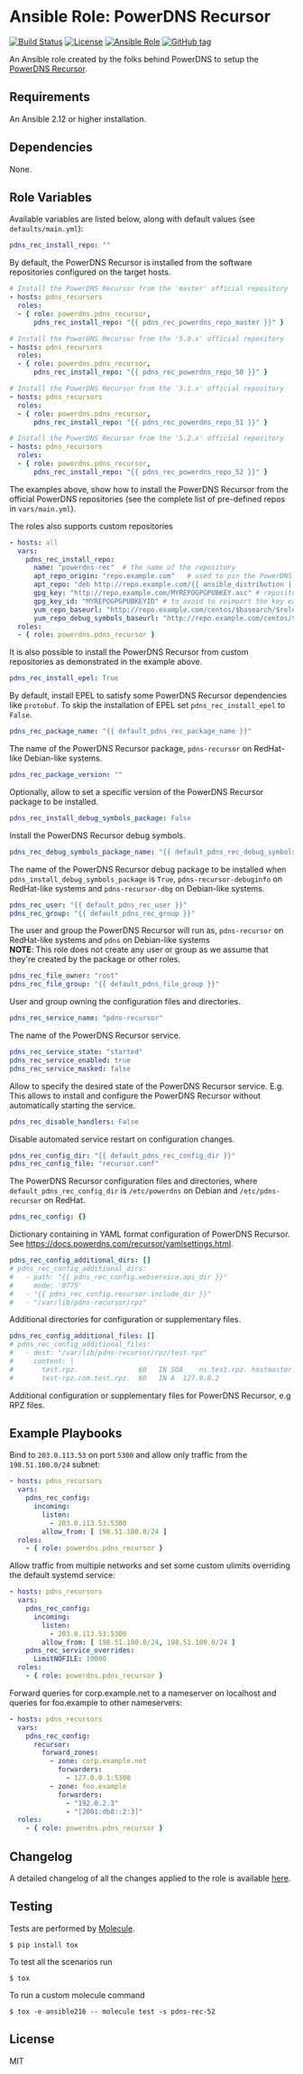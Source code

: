 # Ansible Role: PowerDNS Recursor

[![Build Status](https://github.com/PowerDNS/pdns_recursor-ansible/actions/workflows/main.yml/badge.svg)](https://github.com/PowerDNS/pdns_recursor-ansible)
[![License](https://img.shields.io/badge/license-MIT%20License-brightgreen.svg)](https://opensource.org/licenses/MIT)
[![Ansible Role](https://img.shields.io/badge/ansible%20role-PowerDNS.pdns_recursor-blue.svg)](https://galaxy.ansible.com/PowerDNS/pdns_recursor)
[![GitHub tag](https://img.shields.io/github/tag/PowerDNS/pdns_recursor-ansible.svg)](https://github.com/PowerDNS/pdns_recursor-ansible/tags)

An Ansible role created by the folks behind PowerDNS to setup the [PowerDNS Recursor](https://docs.powerdns.com/recursor/).

## Requirements

An Ansible 2.12 or higher installation.

## Dependencies

None.

## Role Variables

Available variables are listed below, along with default values (see `defaults/main.yml`):

```yaml
pdns_rec_install_repo: ""
```

By default, the PowerDNS Recursor is installed from the software repositories configured on the target hosts.

```yaml
# Install the PowerDNS Recursor from the 'master' official repository
- hosts: pdns_recursors
  roles:
  - { role: powerdns.pdns_recursor,
      pdns_rec_install_repo: "{{ pdns_rec_powerdns_repo_master }}" }

# Install the PowerDNS Recursor from the '5.0.x' official repository
- hosts: pdns_recursors
  roles:
  - { role: powerdns.pdns_recursor,
      pdns_rec_install_repo: "{{ pdns_rec_powerdns_repo_50 }}" }

# Install the PowerDNS Recursor from the '5.1.x' official repository
- hosts: pdns_recursors
  roles:
  - { role: powerdns.pdns_recursor,
      pdns_rec_install_repo: "{{ pdns_rec_powerdns_repo_51 }}" }

# Install the PowerDNS Recursor from the '5.2.x' official repository
- hosts: pdns_recursors
  roles:
  - { role: powerdns.pdns_recursor,
      pdns_rec_install_repo: "{{ pdns_rec_powerdns_repo_52 }}" }
```

The examples above, show how to install the PowerDNS Recursor from the official PowerDNS repositories
(see the complete list of pre-defined repos in `vars/main.yml`).

The roles also supports custom repositories

```yaml
- hosts: all
  vars:
    pdns_rec_install_repo:
      name: "powerdns-rec"  # the name of the repository
      apt_repo_origin: "repo.example.com"   # used to pin the PowerDNS packages to the provided repository
      apt_repo: "deb http://repo.example.com/{{ ansible_distribution | lower }} {{ ansible_distribution_release | lower }}/pdns-recursor main"
      gpg_key: "http://repo.example.com/MYREPOGPGPUBKEY.asc" # repository public GPG key
      gpg_key_id: "MYREPOGPGPUBKEYID" # to avoid to reimport the key each time the role is executed
      yum_repo_baseurl: "http://repo.example.com/centos/$basearch/$releasever/pdns-recursor"
      yum_repo_debug_symbols_baseurl: "http://repo.example.com/centos/$basearch/$releasever/pdns-recursor/debug"
  roles:
  - { role: powerdns.pdns_recursor }
```

It is also possible to install the PowerDNS Recursor from custom repositories as demonstrated in the example above.

```yaml
pdns_rec_install_epel: True
```

By default, install EPEL to satisfy some PowerDNS Recursor dependencies like `protobuf`.
To skip the installation of EPEL set `pdns_rec_install_epel` to `False`.

```yaml
pdns_rec_package_name: "{{ default_pdns_rec_package_name }}"
```

The name of the PowerDNS Recursor package, `pdns-recursor` on RedHat-like Debian-like systems.

```yaml
pdns_rec_package_version: ""
```

Optionally, allow to set a specific version of the PowerDNS Recursor package to be installed.

```yaml
pdns_rec_install_debug_symbols_package: False
```

Install the PowerDNS Recursor debug symbols.

```yaml
pdns_rec_debug_symbols_package_name: "{{ default_pdns_rec_debug_symbols_package_name }}"
```

The name of the PowerDNS Recursor debug package to be installed when `pdns_install_debug_symbols_package` is `True`,
`pdns-recursor-debuginfo` on RedHat-like systems and `pdns-recursor-dbg` on Debian-like systems.

```yaml
pdns_rec_user: "{{ default_pdns_rec_user }}"
pdns_rec_group: "{{ default_pdns_rec_group }}"
```

The user and group the PowerDNS Recursor will run as, `pdns-recursor` on RedHat-like systems and `pdns` on Debian-like systems <br />
**NOTE**: This role does not create any user or group as we assume that they're created
by the package or other roles.

```yaml
pdns_rec_file_owner: "root"
pdns_rec_file_group: "{{ default_pdns_file_group }}"
```

User and group owning the configuration files and directories.

```yaml
pdns_rec_service_name: "pdns-recursor"
```

The name of the PowerDNS Recursor service.

```yaml
pdns_rec_service_state: "started"
pdns_rec_service_enabled: true
pdns_rec_service_masked: false
```

Allow to specify the desired state of the PowerDNS Recursor service.
E.g. This allows to install and configure the PowerDNS Recursor without automatically starting the service.

```yaml
pdns_rec_disable_handlers: False
```

Disable automated service restart on configuration changes.

```yaml
pdns_rec_config_dir: "{{ default_pdns_rec_config_dir }}"
pdns_rec_config_file: "recursor.conf"
```

The PowerDNS Recursor configuration files and directories, where `default_pdns_rec_config_dir` is `/etc/powerdns` on Debian and `/etc/pdns-recursor` on RedHat.

```yaml
pdns_rec_config: {}
```

Dictionary containing in YAML format configuration of PowerDNS Recursor. See https://docs.powerdns.com/recursor/yamlsettings.html.

```yaml
pdns_rec_config_additional_dirs: []
# pdns_rec_config_additional_dirs:
#   - path: "{{ pdns_rec_config.webservice.api_dir }}"
#     mode: '0775'
#   - "{{ pdns_rec_config.recursor.include_dir }}"
#   - "/var/lib/pdns-recursor/rpz"
```

Additional directories for configuration or supplementary files.

```yaml
pdns_rec_config_additional_files: []
# pdns_rec_config_additional_files:
#   - dest: "/var/lib/pdns-recursor/rpz/test.rpz"
#     content: |
#       test.rpz.               60   IN SOA    ns.test.rpz. hostmaster.test.rpz. 1 10800 60 3600 3600
#       test-rpz.com.test.rpz.  60   IN A  127.0.0.2
```

Additional configuration or supplementary files for PowerDNS Recursor, e.g RPZ files.

## Example Playbooks

Bind to `203.0.113.53` on port `5300` and allow only traffic from the `198.51.100.0/24` subnet:

```yaml
- hosts: pdns_recursors
  vars:
    pdns_rec_config:
      incoming:
        listen:
          - 203.0.113.53:5300
        allow_from: [ 198.51.100.0/24 ]
  roles:
    - { role: powerdns.pdns_recursor }
```

Allow traffic from multiple networks and set some custom ulimits overriding the default systemd service:

```yaml
- hosts: pdns_recursors
  vars:
    pdns_rec_config:
      incoming:
        listen:
          - 203.0.113.53:5300
        allow_from: [ 198.51.100.0/24, 198.51.100.0/24 ]
    pdns_rec_service_overrides:
      LimitNOFILE: 10000
  roles:
    - { role: powerdns.pdns_recursor }
```

Forward queries for corp.example.net to a nameserver on localhost and queries for foo.example to other nameservers:

```yaml
- hosts: pdns_recursors
  vars:
    pdns_rec_config:
      recursor:
        forward_zones:
          - zone: corp.example.net
            forwarders:
              - 127.0.0.1:5300
          - zone: foo.example
            forwarders:
              - "192.0.2.3"
              - "[2001:db8::2:3]"
  roles:
    - { role: powerdns.pdns_recursor }
```

## Changelog

A detailed changelog of all the changes applied to the role is available [here](./CHANGELOG.md).

## Testing

Tests are performed by [Molecule](http://molecule.readthedocs.org/en/latest/).

    $ pip install tox

To test all the scenarios run

    $ tox

To run a custom molecule command

    $ tox -e ansible216 -- molecule test -s pdns-rec-52

## License

MIT
